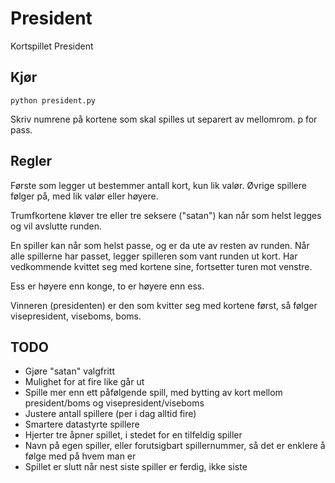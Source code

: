 # President
Kortspillet President

## Kjør

    python president.py
    
Skriv numrene på kortene som skal spilles ut separert av mellomrom. p for pass.

## Regler

Første som legger ut bestemmer antall kort, kun lik valør. Øvrige spillere følger på, med lik valør eller høyere.

Trumfkortene kløver tre eller tre seksere ("satan") kan når som helst legges og vil avslutte runden.

En spiller kan når som helst passe, og er da ute av resten av runden. Når alle spillerne har passet, legger spilleren som vant runden ut kort. Har vedkommende kvittet seg med kortene sine, fortsetter turen mot venstre.

Ess er høyere enn konge, to er høyere enn ess.

Vinneren (presidenten) er den som kvitter seg med kortene først, så følger visepresident, viseboms, boms.

## TODO

* Gjøre "satan" valgfritt
* Mulighet for at fire like går ut
* Spille mer enn ett påfølgende spill, med bytting av kort mellom president/boms og visepresident/viseboms
* Justere antall spillere (per i dag alltid fire)
* Smartere datastyrte spillere
* Hjerter tre åpner spillet, i stedet for en tilfeldig spiller
* Navn på egen spiller, eller forutsigbart spillernummer, så det er enklere å følge med på hvem man er
* Spillet er slutt når nest siste spiller er ferdig, ikke siste
